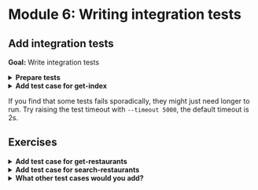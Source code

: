 # Module 6: Writing integration tests

## Add integration tests

**Goal:** Write integration tests

<details>
<summary><b>Prepare tests</b></summary><p>

1. Add a `tests` folder to the project root

2. Add a `test_cases` folder under `tests`

3. Add a `steps` folder under `tests`

At this point, your project folder should look like this

```
functions
  |-- get-index.js
  |-- get-restaurants.js
terraform
  |-- apigateway.tf
  |-- dynamodb.tf
  |-- get-index.tf
  |-- get-restaurants.tf
  |-- locals.tf
  |-- outputs.tf
  |-- provider.tf
  |-- variables.tf
static
  |-- index.html
tests
  |-- /test_cases
  |-- /steps
build.sh
package.json
seed-restaurants.js
```

4. Install `chai` as a dev dependency

`npm install --save-dev chai`

5. Install `mocha` as a dev dependency

`npm install --save-dev mocha`

6. Install `cheerio` as a dev dependency

`npm install --save-dev cheerio`

7. Install `awscred` as a dependency

`npm install --save awscred`

8. Install `lodash` as a dependency

`npm install --save lodash`

</p></details>

<details>
<summary><b>Add test case for get-index</b></summary><p>

1. Add `get-index.js` file under `test_cases`

2. Copy the following into `tests/test_cases/get-index.js`

```javascript
const { expect } = require('chai')
const cheerio = require('cheerio')

describe(`When we invoke the GET / endpoint`, () => {
  it(`Should return the index page with 8 restaurants`, async () => {
    const res = await when.we_invoke_get_index()

    expect(res.statusCode).to.equal(200)
    expect(res.headers['Content-Type']).to.equal('text/html; charset=UTF-8')
    expect(res.body).to.not.be.null

    const $ = cheerio.load(res.body)
    const restaurants = $('.restaurant', '#restaurantsUl')
    expect(restaurants.length).to.equal(8)
  })
})
```

3. Add `when.js` file under `steps`

4. Copy the following into `tests/steps/when.js`

```javascript
const APP_ROOT = '../../'
const _ = require('lodash')

const viaHandler = async (event, functionName) => {
  const handler = require(`${APP_ROOT}/functions/${functionName}`).handler

  const context = {}
  const response = await handler(event, context)
  const contentType = _.get(response, 'headers.Content-Type', 'application/json');
  if (response.body && contentType === 'application/json') {
    response.body = JSON.parse(response.body);
  }
  return response
}

const we_invoke_get_index = () => viaHandler({}, 'get-index')

module.exports = {
  we_invoke_get_index
}
```

5. **Add** `const when = require('../steps/when')` to the top of `tests/test_cases/get-index.js`

6. Modify the `package.json` and add a `test` script

```json
"scripts": {
  "test": "mocha tests/test_cases --reporter spec"
},
```

7. Run the integration test

`npm run test`

and see that the test fails with the error 

```
When we invoke the GET / endpoint
loading index.html...
loaded
    1) Should return the index page with 8 restaurants


  0 passing (92ms)
  1 failing

  1) When we invoke the GET / endpoint
       Should return the index page with 8 restaurants:
     TypeError [ERR_INVALID_ARG_TYPE]: The "url" argument must be of type string. Received type undefined
      at Url.parse (url.js:152:11)
      at Object.urlParse [as parse] (url.js:146:13)
      at getRestaurants (functions/get-index.js:23:19)
      at module.exports.handler (functions/get-index.js:42:29)
      at viaHandler (tests/steps/when.js:8:26)
      at Object.we_invoke_get_index (tests/steps/when.js:16:35)
      at Context.it (tests/test_cases/get-index.js:7:28)
```

This is because the `get-index` function needs a number of environment variables.

8. Add `init.js` under `steps` folder

9. Copy the following into `tests/steps/init.js`. Don't forget to **replace** the `restaurants_api` URL to the invoke URL you have been using, and **replace** the `restaurants_table` to the name of the table you created.

```javascript
const { promisify } = require('util')
const awscred = require('awscred')

let initialized = false

const init = async () => {
  if (initialized) {
    return
  }

  process.env.restaurants_api      = "<invoke URL>/restaurants"
  process.env.restaurants_table    = "<your table name>"
  process.env.AWS_REGION           = "eu-central-1"
  
  const { credentials } = await promisify(awscred.load)()
  
  process.env.AWS_ACCESS_KEY_ID     = credentials.accessKeyId
  process.env.AWS_SECRET_ACCESS_KEY = credentials.secretAccessKey

  if (credentials.sessionToken) {
    process.env.AWS_SESSION_TOKEN = credentials.sessionToken
  }

  console.log('AWS credential loaded')

  initialized = true
}

module.exports = {
  init
}
```

10. In the `tests/test_cases/get-index.js`, we need to require the `init` module and execute it before running the test. **Replace** the module with the following

```javascript
const when = require('../steps/when')
const { expect } = require('chai')
const cheerio = require('cheerio')
const { init } = require('../steps/init')

describe(`When we invoke the GET / endpoint`, () => {
  before(async () => await init())
  
  it(`Should return the index page with 8 restaurants`, async () => {
    const res = await when.we_invoke_get_index()

    expect(res.statusCode).to.equal(200)
    expect(res.headers['Content-Type']).to.equal('text/html; charset=UTF-8')
    expect(res.body).to.not.be.null

    const $ = cheerio.load(res.body)
    const restaurants = $('.restaurant')
    expect(restaurants.length).to.equal(8)
  })
})
```

11. Run the integration test again

`npm run test`

and see that the test fails with a different error 

```
When we invoke the GET / endpoint
AWS credential loaded
loading index.html...
loaded
    1) Should return the index page with 8 restaurants


  0 passing (116ms)
  1 failing

  1) When we invoke the GET / endpoint
       Should return the index page with 8 restaurants:
     TypeError [ERR_HTTP_INVALID_HEADER_VALUE]: Invalid value "undefined" for header "X-Amz-Security-Token"
      at ClientRequest.setHeader (_http_outgoing.js:473:3)
      at PromiseRequest.Request.request (node_modules/superagent/lib/node/index.js:814:69)
      at PromiseRequest.Request.end (node_modules/superagent/lib/node/index.js:930:8)
      at /Users/yan.cui/SourceCode/personal/production-ready-serverless-workshop-ynap-demo/node_modules/superagent-promise/index.js:44:12
      at new Promise (<anonymous>)
      at PromiseRequest.then (node_modules/superagent-promise/index.js:43:12)
      at process._tickCallback (internal/process/next_tick.js:68:7)
```

This is because when we execute the test we are using an IAM role associated with an IAM user, which does not have a security token. The code we added to the `get-index` function earlier would sign the HTTP request to the `/restaurants` endpoint while making the assumption that it's using a temporary IAM credential for an IAM role.

To fix this error, we need to add an `if` condition and only set the `X-Amz-Security-Token` header if the 

12. In the `functions/get-index.js`, **replace** the `getRestaurants` function with the below (to only set the `X-Amz-Security-Token` header if it's applicable).

```javascript
const getRestaurants = async () => {
  const url = URL.parse(restaurantsApiRoot)
  const opts = {
    host: url.hostname,
    path: url.pathname
  }

  aws4.sign(opts)

  const httpReq = http
    .get(restaurantsApiRoot)
    .set('Host', opts.headers['Host'])
    .set('X-Amz-Date', opts.headers['X-Amz-Date'])
    .set('Authorization', opts.headers['Authorization'])

  if (opts.headers['X-Amz-Security-Token']) {
    httpReq.set('X-Amz-Security-Token', opts.headers['X-Amz-Security-Token'])
  }

  return (await httpReq).body
}
```

13. Run the integration test again

`npm run test`

The test should pass now

```
  When we invoke the GET / endpoint
AWS credential loaded
loading index.html...
loaded
    ✓ Should return the index page with 8 restaurants (449ms)


  1 passing (467ms)
```

</p></details>

If you find that some tests fails sporadically, they might just need longer to run. Try raising the test timeout with `--timeout 5000`, the default timeout is 2s.

## Exercises

<details>
<summary><b>Add test case for get-restaurants</b></summary><p>

1. Add `get-restaurants.js` under `tests/test_cases`

2. Copy the following into `get-restaurants.js`

```javascript
const { expect } = require('chai')
const { init } = require('../steps/init')
const when = require('../steps/when')

describe(`When we invoke the GET /restaurants endpoint`, () => {
  before(async () => await init())

  it(`Should return an array of 8 restaurants`, async () => {
    let res = await when.we_invoke_get_restaurants()

    expect(res.statusCode).to.equal(200)
    expect(res.body).to.have.lengthOf(8)

    for (let restaurant of res.body) {
      expect(restaurant).to.have.property('name')
      expect(restaurant).to.have.property('image')
    }
  })
})
```

3. Open `tests/steps/when.js` and **add** a `we_invoke_get_restaurants` function (just above `module.exports = {`)

```javascript
const we_invoke_get_restaurants = () => viaHandler({}, 'get-restaurants')
```

4. Now that we have added a new function in `tests/steps/when.js` we need to export it still. Staying in `tests/steps/when.js` and **replace** the following lines 

```javascript
module.exports = {
  we_invoke_get_index
}
```

with this:

```javascript
module.exports = {
  we_invoke_get_index,
  we_invoke_get_restaurants
}
```

5. Run the integration test

`npm run test`

and see that both tests pass

```
  When we invoke the GET / endpoint
AWS credential loaded
loading index.html...
loaded
    ✓ Should return the index page with 8 restaurants (371ms)

  When we invoke the GET /restaurants endpoint
    ✓ Should return an array of 8 restaurants (451ms)


  2 passing (839ms)
```

</p></details>

<details>
<summary><b>Add test case for search-restaurants</b></summary><p>

1. Add `search-restaurants.js` under `tests/test_cases`

2. Copy the following into `tests/test_cases/search-restaurants.js`

```javascript
const { expect } = require('chai')
const { init } = require('../steps/init')
const when = require('../steps/when')

describe(`When we invoke the POST /restaurants/search endpoint with theme 'cartoon'`, () => {
  before(async () => await init())

  it(`Should return an array of 4 restaurants`, async () => {
    let res = await when.we_invoke_search_restaurants('cartoon')

    expect(res.statusCode).to.equal(200)
    expect(res.body).to.have.lengthOf(4)

    for (let restaurant of res.body) {
      expect(restaurant).to.have.property('name')
      expect(restaurant).to.have.property('image')
    }
  })
})
```

3. Open `tests/steps/when.js` and **add** a `we_invoke_search_restaurants` function (just above `module.exports = {`)

```javascript
const we_invoke_search_restaurants = theme => {
  let event = {
    body: JSON.stringify({ theme })
  }
  return viaHandler(event, 'search-restaurants')
}
```

4. Now that we have added a new function in `tests/steps/when.js` we need to export it still. Staying in `tests/steps/when.js` and **replace** the following lines 

```javascript
module.exports = {
  we_invoke_get_index,
  we_invoke_get_restaurants
}
```

with this:

```javascript
module.exports = {
  we_invoke_get_index,
  we_invoke_get_restaurants,
  we_invoke_search_restaurants
}
```

5. Run the integration test

`npm run test`

and see that the tests pass

```
  When we invoke the GET / endpoint
AWS credential loaded
loading index.html...
loaded
    ✓ Should return the index page with 8 restaurants (435ms)

  When we invoke the GET /restaurants endpoint
    ✓ Should return an array of 8 restaurants (440ms)

  When we invoke the POST /restaurants/search endpoint with theme 'cartoon'
    ✓ Should return an array of 4 restaurants (249ms)


  3 passing (1s)
```

</p></details>

<details>
<summary><b>What other test cases would you add?</b></summary><p>

</p></details>